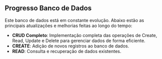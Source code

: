 ## Progresso Banco de Dados

Este banco de dados está em constante evolução. Abaixo estão as principais atualizações e melhorias feitas ao longo do tempo:

- **CRUD Completo**: Implementação completa das operações de Create, Read, Update e Delete para gerenciar dados de forma eficiente.
- **CREATE**: Adição de novos registros ao banco de dados.
- **READ**: Consulta e recuperação de dados existentes.
